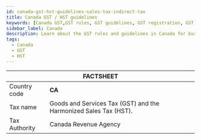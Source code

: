 ```yaml
---
id: canada-gst-hst-guidelines-sales-tax-indirect-tax
title: Canada GST / HST guidelines 
keywords: [Canada GST,GST rules, GST guidelines, GST registration, GST filing, Canada tax laws, GST compliance, GST for businesses, GST in Canada]
sidebar_label: Canada
description: Learn about the GST rules and guidelines in Canada for businesses with our comprehensive country guide. From registration to filing returns, our article covers everything you need to know to stay compliant with Canadian tax laws.
tags:
  - Canada
  - GST
  - HST
---
```


<table>
  <thead>
    <tr>
      <th colspan="2">FACTSHEET</th>
    </tr>
  </thead>
  <tbody>
    <tr>
      <td>Country code</td>
      <td><b>CA</b></td>
    </tr>
     <tr>
      <td>Tax name</td>
      <td>Goods and Services Tax (GST) and the Harmonized Sales Tax (HST).</td>
    </tr>
    <tr>
      <td>Tax Authority</td>
      <td>Canada Revenue Agency</td>
    </tr>
  </tbody>
</table>
